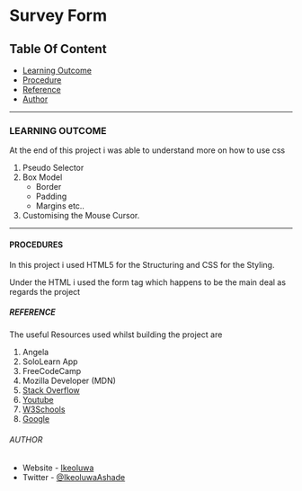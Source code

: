 # Survey Form


## Table Of Content

- [Learning Outcome](#learning-outcome)
- [Procedure](#procedures)
- [Reference](#reference)
- [Author](#author)
---


### LEARNING OUTCOME

At the end of this project i was able to understand more on how to use css
1. Pseudo Selector
2. Box Model
    * Border 
    * Padding  
    * Margins   etc..
3. Customising the Mouse Cursor.
---


#### PROCEDURES

In this project i used HTML5 for the Structuring and CSS for the Styling.

Under the HTML i used the form tag which happens to be the main deal as regards the project



##### REFERENCE

The useful Resources used whilst building the project are
1. Angela
2. SoloLearn App
3. FreeCodeCamp
4. Mozilla Developer (MDN)
5. [Stack Overflow](www.stackoverflow.com)
6. [Youtube](www.youtube.com)
7. [W3Schools](www.w3schools.com)
8. [Google](https:/google.com/)



###### AUTHOR
- Website - [Ikeoluwa](https://github.com/IkeoluwaAshade/)
- Twitter - [@IkeoluwaAshade](https://twitter.com/@IkeoluaAshade/)
